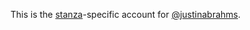 This is the [stanza](https://www.stanza.systems/)-specific account for [@justinabrahms](https://github.com/justinabrahms).
